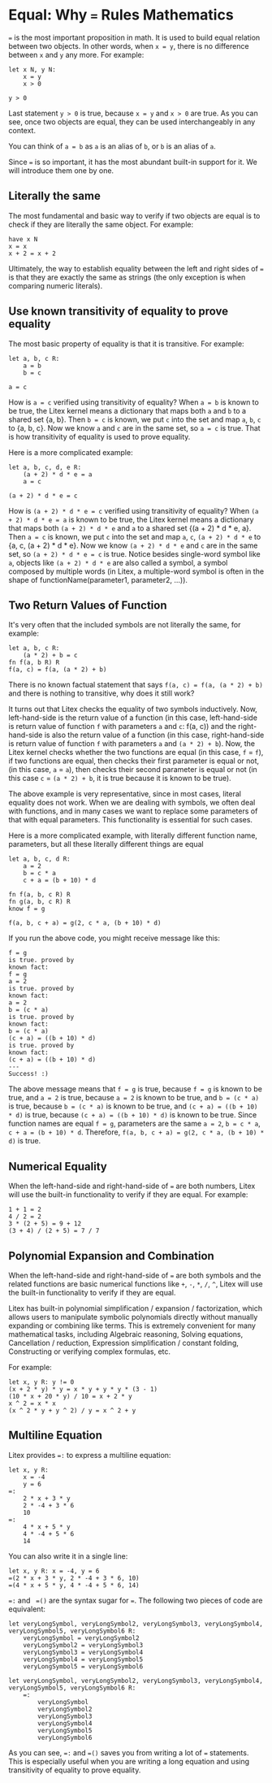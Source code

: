 # Equal: Why `=` Rules Mathematics

`=` is the most important proposition in math. It is used to build equal relation between two objects. In other words, when `x = y`, there is no difference between `x` and `y` any more. For example:

```litex
let x N, y N:
    x = y
    x > 0

y > 0
```

Last statement `y > 0` is true, because `x = y` and `x > 0` are true. As you can see, once two objects are equal, they can be used interchangeably in any context.

You can think of `a = b` as `a` is an alias of `b`, or `b` is an alias of `a`.

Since `=` is so important, it has the most abundant built-in support for it. We will introduce them one by one.

## Literally the same

The most fundamental and basic way to verify if two objects are equal is to check if they are literally the same object. For example:

```litex
have x N
x = x
x + 2 = x + 2
```

Ultimately, the way to establish equality between the left and right sides of `=` is that they are exactly the same as strings (the only exception is when comparing numeric literals).

## Use known transitivity of equality to prove equality

The most basic property of equality is that it is transitive. For example:

```litex
let a, b, c R:
    a = b
    b = c

a = c
```

How is `a = c` verified using transitivity of equality? When `a = b` is known to be true, the Litex kernel means a dictionary that maps both `a` and `b` to a shared set {a, b}. Then `b = c` is known, we put `c` into the set and map `a`, `b`, `c` to {a, b, c}. Now we know `a` and `c` are in the same set, so `a = c` is true. That is how transitivity of equality is used to prove equality.

Here is a more complicated example:

```litex
let a, b, c, d, e R:
    (a + 2) * d * e = a
    a = c

(a + 2) * d * e = c
```

How is `(a + 2) * d * e = c` verified using transitivity of equality? When `(a + 2) * d * e = a` is known to be true, the Litex kernel means a dictionary that maps both `(a + 2) * d * e` and `a` to a shared set {(a + 2) * d * e, a}. Then `a = c` is known, we put `c` into the set and map `a`, `c`, `(a + 2) * d * e` to {a, c, (a + 2) * d * e}. Now we know `(a + 2) * d * e` and `c` are in the same set, so `(a + 2) * d * e = c` is true. Notice besides single-word symbol like `a`, objects like `(a + 2) * d * e` are also called a symbol, a symbol composed by multiple words (in Litex, a multiple-word symbol is often in the shape of functionName(parameter1, parameter2, ...)). 

## Two Return Values of Function

It's very often that the included symbols are not literally the same, for example:

```litex
let a, b, c R:
    (a * 2) + b = c
fn f(a, b R) R
f(a, c) = f(a, (a * 2) + b)
```

There is no known factual statement that says `f(a, c) = f(a, (a * 2) + b)` and there is nothing to transitive, why does it still work?

It turns out that Litex checks the equality of two symbols inductively. Now, left-hand-side is the return value of a function (in this case, left-hand-side is return value of function `f` with parameters `a` and `c`: f(a, c)) and the right-hand-side is also the return value of a function (in this case, right-hand-side is return value of function `f` with parameters `a` and `(a * 2) + b`). Now, the Litex kernel checks whether the two functions are equal (in this case, `f` = `f`), if two functions are equal, then checks their first parameter is equal or not, (in this case, `a` = `a`), then checks their second parameter is equal or not (in this case `c` = `(a * 2) + b`, it is true because it is known to be true).

The above example is very representative, since in most cases, literal equality does not work. When we are dealing with symbols, we often deal with functions, and in many cases we want to replace some parameters of that with equal parameters. This functionality is essential for such cases.

Here is a more complicated example, with literally different function name, parameters, but all these literally different things are equal

```litex
let a, b, c, d R:
    a = 2
    b = c * a
    c + a = (b + 10) * d

fn f(a, b, c R) R
fn g(a, b, c R) R
know f = g

f(a, b, c + a) = g(2, c * a, (b + 10) * d)
```

If you run the above code, you might receive message like this:

```
f = g
is true. proved by
known fact:
f = g
a = 2
is true. proved by
known fact:
a = 2
b = (c * a)
is true. proved by
known fact:
b = (c * a)
(c + a) = ((b + 10) * d)
is true. proved by
known fact:
(c + a) = ((b + 10) * d)
---
Success! :)
```

The above message means that `f = g` is true, because `f = g` is known to be true, and `a = 2` is true, because `a = 2` is known to be true, and `b = (c * a)` is true, because `b = (c * a)` is known to be true, and `(c + a) = ((b + 10) * d)` is true, because `(c + a) = ((b + 10) * d)` is known to be true. Since function names are equal `f = g`, parameters are the same `a = 2`, `b = c * a`, `c + a = (b + 10) * d`. Therefore, `f(a, b, c + a) = g(2, c * a, (b + 10) * d)` is true.

## Numerical Equality

When the left-hand-side and right-hand-side of `=` are both numbers, Litex will use the built-in functionality to verify if they are equal. For example:

```litex
1 + 1 = 2
4 / 2 = 2
3 * (2 + 5) = 9 + 12
(3 + 4) / (2 + 5) = 7 / 7
```

## Polynomial Expansion and Combination

When the left-hand-side and right-hand-side of `=` are both symbols and the related functions are basic numerical functions like `+`, `-`, `*`, `/`, `^`, Litex will use the built-in functionality to verify if they are equal. 

Litex has built-in polynomial simplification / expansion / factorization, which allows users to manipulate symbolic polynomials directly without manually expanding or combining like terms. This is extremely convenient for many mathematical tasks, including Algebraic reasoning, Solving equations, Cancellation / reduction, Expression simplification / constant folding, Constructing or verifying complex formulas, etc.

For example:

```litex
let x, y R: y != 0
(x + 2 * y) * y = x * y + y * y * (3 - 1)
(10 * x + 20 * y) / 10 = x + 2 * y
x ^ 2 = x * x
(x ^ 2 * y + y ^ 2) / y = x ^ 2 + y
```

## Multiline Equation

Litex provides `=:` to express a multiline equation:

```litex
let x, y R:
    x = -4
    y = 6
=:
    2 * x + 3 * y
    2 * -4 + 3 * 6
    10
=:
    4 * x + 5 * y
    4 * -4 + 5 * 6
    14
```

You can also write it in a single line:

```litex
let x, y R: x = -4, y = 6
=(2 * x + 3 * y, 2 * -4 + 3 * 6, 10)
=(4 * x + 5 * y, 4 * -4 + 5 * 6, 14)
```

`=:` and ` =()` are the syntax sugar for `=`. The following two pieces of code are equivalent:

```litex
let veryLongSymbol, veryLongSymbol2, veryLongSymbol3, veryLongSymbol4, veryLongSymbol5, veryLongSymbol6 R:
    veryLongSymbol = veryLongSymbol2
    veryLongSymbol2 = veryLongSymbol3
    veryLongSymbol3 = veryLongSymbol4
    veryLongSymbol4 = veryLongSymbol5
    veryLongSymbol5 = veryLongSymbol6
```

```litex
let veryLongSymbol, veryLongSymbol2, veryLongSymbol3, veryLongSymbol4, veryLongSymbol5, veryLongSymbol6 R:
    =:
        veryLongSymbol
        veryLongSymbol2
        veryLongSymbol3
        veryLongSymbol4
        veryLongSymbol5
        veryLongSymbol6
```

As you can see, `=:` and `=()` saves you from writing a lot of `=` statements. This is especially useful when you are writing a long equation and using transitivity of equality to prove equality.
